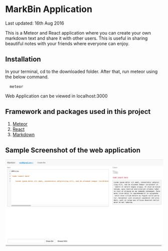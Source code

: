 # MarkBin Application
Last updated: 16th Aug 2016

This is a Meteor and React application where you can create your own markdown text and share it
with other users. This is useful in sharing beautiful notes with your friends where everyone can
enjoy.

## Installation
In your terminal, cd to the downloaded folder.
After that, run meteor using the below command.
```
  meteor
```

Web Application can be viewed in localhost:3000

## Framework and packages used in this project

1. [Meteor](https://www.meteor.com/)
2. [React](https://facebook.github.io/react/)
3. [Markdown](https://www.npmjs.com/package/markdown)



## Sample Screenshot of the web application
![Alt text](/./screenshot.png?raw=true)

